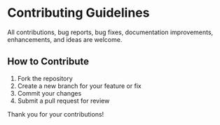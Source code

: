 # Contributing Guidelines

All contributions, bug reports, bug fixes, documentation improvements, enhancements, and ideas are welcome.

## How to Contribute
1. Fork the repository
2. Create a new branch for your feature or fix
3. Commit your changes
4. Submit a pull request for review

Thank you for your contributions!
